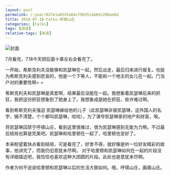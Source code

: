 ```yaml
---
layout: post
permalink: /:year/827e1a8555a64cf9b551ab0dc288ae6d
title: 2018-07-18-talks-呼啸山庄
categories: [talks]
tags: [阅读]
relative-tags: [阅读]
---
```



![封面](https://gitee.com/linxingyang/at-2020-10-02-image/raw/master/image/T-talks/image/2018/books/hxsz.jpg)

7月看完，7.18今天把后面十章左右全看完了。

一开始，希斯克利夫没能够和凯瑟琳在一起，然后出走，最后归来进行报复。也挺为希斯克利夫感到悲哀的，他是一个下等人，不能和一个地主的女儿在一起。门当户对的重要性啊= =

希斯克利夫和凯瑟琳是真爱啊，结果最后没能在一起。我想象着凯瑟琳后来的抓狂，我把这份抓狂想象到了她身上了。我想象成是她在抓狂，些许难过啊。

看到希斯克利夫强迫 凯瑟琳嫁给他的儿子（此凯瑟琳非彼凯瑟琳，这外国人的名字，搞不清楚，个个都叫凯瑟琳，哈哈），为了谋夺凯瑟琳家的地产和财富，唉。

将凯瑟琳囚禁于呼啸山庄，看到这里很难过，很为凯瑟琳感到无能为力啊。不过最后结局也算是完美吧。凯瑟琳和哈里顿在一起了，哈里顿也变好了。

本来盼望着快点看到结局，可是看完了，好舍不得，就好像是听一位好友精彩的故事，他讲完了，而我仍旧意犹未尽啊。
对于哈里顿和凯瑟琳如何在一起的片段没有详细描述吧，我恰恰也喜欢这种大团圆的片段。此处也是意犹未尽啊。

作者为何不说说哈里顿和凯瑟琳以后的生活大致如何。哦，呼啸山庄，画眉山庄。
